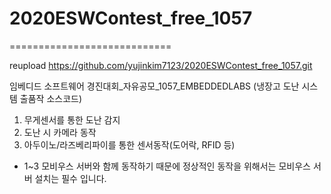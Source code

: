# 2020ESWContest_free_1057
============================

reupload
https://github.com/yujinkim7123/2020ESWContest_free_1057.git


임베디드 소프트웨어 경진대회_자유공모_1057_EMBEDDEDLABS (냉장고 도난 시스템 출품작 소스코드)

1. 무게센서를 통한 도난 감지
2. 도난 시 카메라 동작
3. 아두이노/라즈베리파이를 통한 센서동작(도어락, RFID 등)

- 1~3 모비우스 서버와 함께 동작하기 때문에 
정상적인 동작을 위해서는 모비우스 서버 설치는 필수 입니다.
